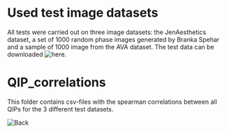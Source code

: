 # Used test image datasets

All tests were carried out on three image datasets: the JenAesthetics dataset, a set of 1000 random phase images generated by Branka Spehar and a sample of 1000 image from the AVA dataset. The test data can be downloaded ![here](https://drive.google.com/file/d/1T6wK-7xguIos0fzj_O9bVEWajDtPMDvG/view?usp=sharing).



# QIP_correlations

This folder contains csv-files with the spearman correlations between all QIPs for the 3 different test datasets. 






![Back](https://github.com/RBartho/Aesthetics-Toolbox)
